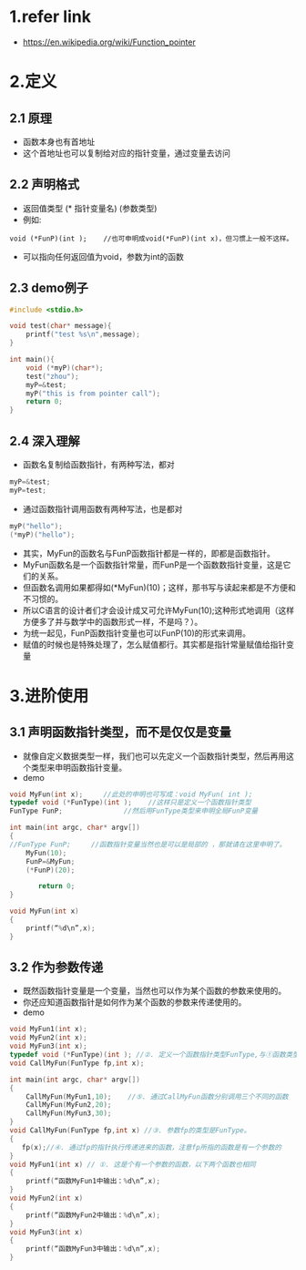 # 1.refer link
- https://en.wikipedia.org/wiki/Function_pointer

# 2.定义
## 2.1 原理
- 函数本身也有首地址
- 这个首地址也可以复制给对应的指针变量，通过变量去访问

## 2.2 声明格式
- 返回值类型 (* 指针变量名) (参数类型)
- 例如:

```
void (*FunP)(int );    //也可申明成void(*FunP)(int x)，但习惯上一般不这样。
```

- 可以指向任何返回值为void，参数为int的函数

## 2.3 demo例子

```c
#include <stdio.h>

void test(char* message){
    printf("test %s\n",message);
}

int main(){
    void (*myP)(char*);
    test("zhou");
    myP=&test;
    myP("this is from pointer call");
    return 0;
}
```

## 2.4 深入理解
- 函数名复制给函数指针，有两种写法，都对

```c
myP=&test;
myP=test;
```

- 通过函数指针调用函数有两种写法，也是都对

```c
myP("hello");
(*myP)("hello");
```

- 其实，MyFun的函数名与FunP函数指针都是一样的，即都是函数指针。
- MyFun函数名是一个函数指针常量，而FunP是一个函数数指针变量，这是它们的关系。
- 但函数名调用如果都得如(*MyFun)(10)；这样，那书写与读起来都是不方便和不习惯的。
- 所以C语言的设计者们才会设计成又可允许MyFun(10);这种形式地调用（这样方便多了并与数学中的函数形式一样，不是吗？）。
- 为统一起见，FunP函数指针变量也可以FunP(10)的形式来调用。
- 赋值的时候也是特殊处理了，怎么赋值都行。其实都是指针常量赋值给指针变量	

# 3.进阶使用
## 3.1 声明函数指针类型，而不是仅仅是变量
- 就像自定义数据类型一样，我们也可以先定义一个函数指针类型，然后再用这个类型来申明函数指针变量。
- demo

```c
void MyFun(int x);     //此处的申明也可写成：void MyFun( int );
typedef void (*FunType)(int );    //这样只是定义一个函数指针类型
FunType FunP;               //然后用FunType类型来申明全局FunP变量

int main(int argc, char* argv[])
{
//FunType FunP;     //函数指针变量当然也是可以是局部的 ，那就请在这里申明了。 
    MyFun(10);     
    FunP=&MyFun;  
    (*FunP)(20);    

       return 0;
}

void MyFun(int x)  
{
    printf(“%d\n”,x);
}
```

## 3.2 作为参数传递
- 既然函数指针变量是一个变量，当然也可以作为某个函数的参数来使用的。
- 你还应知道函数指针是如何作为某个函数的参数来传递使用的。
- demo

```c
void MyFun1(int x);  
void MyFun2(int x);  
void MyFun3(int x);  
typedef void (*FunType)(int ); //②. 定义一个函数指针类型FunType,与①函数类型一至
void CallMyFun(FunType fp,int x);

int main(int argc, char* argv[])
{
    CallMyFun(MyFun1,10);    //⑤. 通过CallMyFun函数分别调用三个不同的函数
    CallMyFun(MyFun2,20);   
    CallMyFun(MyFun3,30);   
}
void CallMyFun(FunType fp,int x) //③. 参数fp的类型是FunType。
{
   fp(x);//④. 通过fp的指针执行传递进来的函数，注意fp所指的函数是有一个参数的
}
void MyFun1(int x) // ①. 这是个有一个参数的函数，以下两个函数也相同
{
    printf(“函数MyFun1中输出：%d\n”,x);
}
void MyFun2(int x)  
{
    printf(“函数MyFun2中输出：%d\n”,x);
}
void MyFun3(int x)  
{
    printf(“函数MyFun3中输出：%d\n”,x);
}
```
